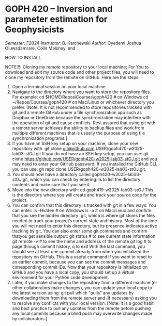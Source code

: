 # GOPH 420 – Inversion and parameter estimation for Geophysicists

*Semester:* F2024
*Instructor:* B. Karchewski
*Author:* Oyedemi Joshua Oluwadamilare, Colin Maloney, and .

HOW TO INSTALL

NOTE!!!: Cloning my remote repository to your local machine;
For You to download and edit my source code and other project files, you will need to clone my repository from the remote on GitHub.
Here are the steps:

1. Open a terminal session on your local machine.
2. Navigate to the directory where you want to store the repository files.
For example:
cd $HOME\Repos\Courses\goph420 # on Windows
cd ~/Repos/Courses/goph420 # on Mac/Linux or whichever directory you prefer. [Note: It is not recommended to store repositories tracked with git and a remote GitHub under a file synchronization
app such as Dropbox or OneDrive because the synchronization may interfere with the operation of git and cause conflicts. Rest assured that using git with a remote server achieves the ability to backup files and work from multiple different machines that is usually the purpose of using file synchronization programs.]
3. If you have an SSH key setup on your machine, clone your new repository with:
git clone <git@github.com>:USER/goph420-w2025-lab03-stOJ.git
If you do not have an SSH key setup, you can use:
git clone <https://github.com/USER/goph420-w2025-lab03-stOJ.git>
and you may need to enter your GitHub password.
If you installed the GitHub CLI, you can use:
gh repo clone USER/goph420-w2025-lab03-stOJ.git.
4. You should now have a directory called goph420-w2025-lab03-stOJ.git,
which you can check by entering:
ls
to list the directory contents and make sure that you see it.
5. Move into the new directory with:
cd goph419-w2025-lab03-stOJ
This is the directory where you will create and track your source code for the project.
6. You can confirm that this directory is tracked with git in a few ways. You can enter:
ls -Hidden # on Windows
ls -a # on Mac/Linux
and confirm that you see the hidden directory .git, which is where git stores
the files needed to track your project’s current state and history. Most of the
time you will not need to enter this directory, but its presence indicates active
tracking by git. You can also enter some git commands and confirm thatyou get sensible output:
git status # to see current state information
git remote -v # to see the name and address of the remote
git log # to page through commit history, q to exit
With the last command, you should see at least one commit already from when
you initialized the repository on GitHub. This is a useful command if you want
to reset to an earlier commit, because you can see the commit messages and
corresponding commit IDs. Now that your repository is initialized on GitHub
and you have a local copy, you should set up a virtual environment for your
Python code development.
7. Later, if you make changes to the repository from a different machine (or other
collaborators make changes), you can update your local copy to the latest
version using:
git pull
which "pulls" any updates by downloading them from the remote server and (if
necessary) asking you to resolve any conflicts with your local version. [Note:
It is a good habit and best practice to pull any updates from the remote before
pushing any local commits because a blind push may overwrite changes made
by collaborators.]
